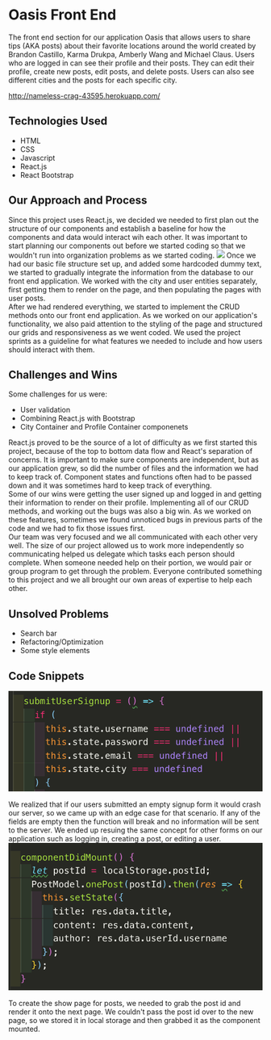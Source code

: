 # Oasis Front End
The front end section for our application Oasis that allows users to share tips (AKA posts) about their favorite locations around the world created by Brandon Castillo, Karma Drukpa, Amberly Wang and Michael Claus. Users who are logged in can see their profile and their posts. They can edit their profile, create new posts, edit posts, and delete posts. Users can also see different cities and the posts for each specific city.

http://nameless-crag-43595.herokuapp.com/

## Technologies Used
- HTML
- CSS
- Javascript
- React.js
- React Bootstrap

## Our Approach and Process
Since this project uses React.js, we decided we needed to first plan out the structure of our components and establish a baseline for how the components and data would interact wih each other. It was important to start planning our components out before we started coding so that we wouldn't run into organization problems as we started coding.
![](https://trello-attachments.s3.amazonaws.com/5c7d6628351a436652f4b9ac/5c7d997c3eb06d4ec83b3b10/6460ca0200169a84858620d58d8f1289/IMG_5454_(2).jpg)
Once we had our basic file structure set up, and added some hardcoded dummy text, we started to gradually integrate the information from the database to our front end application. We worked with the city and user entities separately, first getting them to render on the page, and then populating the pages with user posts.
<br />
After we had rendered everything, we started to implement the CRUD methods onto our front end application. As we worked on our application's functionality, we also paid attention to the styling of the page and structured our grids and responsiveness as we went coded. We used the project sprints as a guideline for what features we needed to include and how users should interact with them.
## Challenges and Wins
Some challenges for us were:
* User validation
* Combining React.js with Bootstrap
* City Container and Profile Container componenets

React.js proved to be the source of a lot of difficulty as we first started this project, because of the top to bottom data flow and React's separation of concerns. It is important to make sure components are independent, but as our application grew, so did the number of files and the information we had to keep track of. Component states and functions often had to be passed down and it was sometimes hard to keep track of everything.
<br />
Some of our wins were getting the user signed up and logged in and getting their information to render on their profile. Implementing all of our CRUD methods, and working out the bugs was also a big win. As we worked on these features, sometimes we found unnoticed bugs in previous parts of the code and we had to fix those issues first. 
<br />
Our team was very focused and we all communicated with each other very well. The size of our project allowed us to work more independently so communicating helped us delegate which tasks each person should complete. When someone needed help on their portion, we would pair or group program to get through the problem. Everyone contributed something to this project and we all brought our own areas of expertise to help each other.
## Unsolved Problems
* Search bar
* Refactoring/Optimization
* Some style elements

## Code Snippets
![](README_assets/edgecases-signup.png)

We realized that if our users submitted an empty signup form it would crash our server, so we came up with an edge case for that scenario. If any of the fields are empty then the function will break and no information will be sent to the server. We ended up resuing the same concept for other forms on our application such as logging in, creating a post, or editing a user.
<br />
![](README_assets/showpost-componentdidmount.png)

To create the show page for posts, we needed to grab the post id and render it onto the next page. We couldn't pass the post id over to the new page, so we stored it in local storage and then grabbed it as the component mounted.
